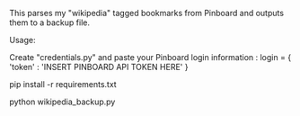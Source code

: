 This parses my "wikipedia" tagged bookmarks from Pinboard and outputs them to a backup file.

Usage:

Create "credentials.py" and paste your Pinboard login information :
login = {
	'token' : 'INSERT PINBOARD API TOKEN HERE'
}

pip install -r requirements.txt

python wikipedia_backup.py